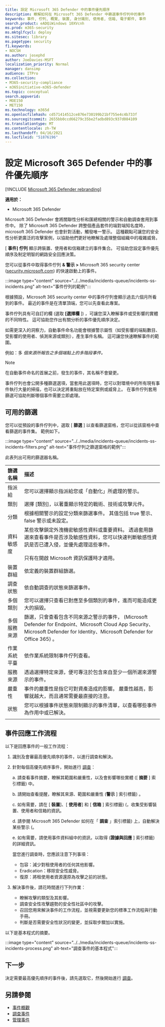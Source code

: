 ```yaml
---
title: 設定 Microsoft 365 Defender 中的事件優先順序
description: 瞭解如何在 Microsoft 365 Defender 中篩選事件佇列中的事件
keywords: 事件, 佇列, 概覽, 裝置, 身分識別, 使用者, 信箱, 電子郵件, 事件
search.product: eADQiWindows 10XVcnh
ms.prod: m365-security
ms.mktglfcycl: deploy
ms.sitesec: library
ms.pagetype: security
f1.keywords:
- NOCSH
ms.author: josephd
author: JoeDavies-MSFT
localization_priority: Normal
manager: dansimp
audience: ITPro
ms.collection:
- M365-security-compliance
- m365initiative-m365-defender
ms.topic: conceptual
search.appverid:
- MOE150
- MET150
ms.technology: m365d
ms.openlocfilehash: cd571414512ce876e730199b21bf755e4c4b733f
ms.sourcegitcommit: 2655bb0ccd66279c35be2fadbd893c937d084109
ms.translationtype: MT
ms.contentlocale: zh-TW
ms.lasthandoff: 04/16/2021
ms.locfileid: "51876196"
---
```

# <a name="prioritize-incidents-in-microsoft-365-defender"></a>設定 Microsoft 365 Defender 中的事件優先順序

[!INCLUDE [Microsoft 365 Defender rebranding](../includes/microsoft-defender.md)]

**適用於：**
- Microsoft 365 Defender

Microsoft 365 Defender 會將關聯性分析和匯總相關的警示和自動調查套用到事件中。 除了 Microsoft 365 Defender 跨整個產品套件的端對端知名度時，microsoft 365 Defender 也會針對活動，觸發唯一警示。 這種觀點可讓您的安全性分析更廣泛的攻擊案例，以協助他們更好地瞭解及處理整個組織中的複雜威脅。

[ **事件] 佇列** 顯示跨裝置、使用者和信箱建立的事件集合。 可協助您設定事件優先順序及制定明智的網路安全回應決策。 

您可以從事件中取得事件佇列 **& 警示 >** Microsoft 365 security center ([security.microsoft.com](https://security.microsoft.com)) 的快速啟動上的事件。

:::image type="content" source="../../media/incidents-queue/incidents-ss-incidents.png" alt-text="事件佇列的範例":::

根據預設，Microsoft 365 security center 中的事件佇列會顯示過去六個月所看到的事件。 最近的事件是在清單頂端，您可以先查看此專案。

事件佇列具有可自訂的欄 (選取 **[選擇欄** ]) ，可讓您深入瞭解事件或受影響的實體的不同特性。 這可協助您作出有關分析的事件優先順序決定。

如需更深入的洞察力，自動事件命名功能會根據警示屬性（如受影響的端點數目、受影響的使用者、偵測來源或類別），產生事件名稱。 這可讓您快速瞭解事件的範圍。

例如：多 *個來源所報告之多個端點上的多階段事件。*

> [!NOTE]
> 在自動事件命名的首展之前，發生的事件，其名稱不會變更。

事件佇列也會公開多種篩選選項，當套用此選項時，您可以對環境中的所有現有事件執行大量的掃描，也可以決定將重點放在特定案例或威脅上。 在事件佇列套用篩選可協助判斷哪個事件需要立即處理。 

## <a name="available-filters"></a>可用的篩選

您可以從預設的事件佇列中，選取 [ **篩選** ] 以查看篩選窗格，您可以從該窗格中查看篩選的事件集。 範例如下。

:::image type="content" source="../../media/incidents-queue/incidents-ss-incidents-filters.png" alt-text="事件佇列之篩選窗格的範例":::

此表列出可用的篩選器名稱。

| 篩選名稱 | 描述 |
|:-------|:-----|
| 指派給 | 您可以選擇顯示指派給您或「自動化」所處理的警示。 |
| 類別 | 選擇 [類別]，以著重顯示特定的戰術、技術或攻擊元件。 |
| 分類 | 根據相關警示的設定分類來篩選事件。 其值包括 true 警示、false 警示或未設定。 |
| 資料敏感度 | 某些攻擊鎖定外洩機密敏感性資料或重要資料。 透過套用篩選來查看事件是否涉及敏感性資料，您可以快速判斷敏感性資訊是否已遭入侵，並優先處理這些事件。 <br><br> 只有在開啟 Microsoft 資訊保護時才適用。|
| 裝置群組 | 依定義的裝置群組篩選。 |
| 調查狀態 | 依自動調查的狀態來篩選事件。  |
| 多個類別 | 您可以選擇只查看已對應至多個類別的事件，進而可能造成更大的損毀。 |
| 多個服務來源  | 篩選，只會查看包含不同來源之警示的事件， (Microsoft Defender for Endpoint、Microsoft Cloud App Security、Microsoft Defender for Identity、Microsoft Defender for Office 365) 。 |
| 作業系統平臺 | 依作業系統限制事件佇列查看。 |
| 服務來源 | 透過選擇特定來源，便可專注於包含來自至少一個所選來源警示的事件。 |
| 嚴重性 | 事件的嚴重性是指它可對資產造成的影響。 嚴重性越高，影響就越大，而且通常需要最直接的注意。 |
| 狀態 | 您可以根據事件狀態來限制顯示的事件清單，以查看哪些事件為作用中或已解決。 |
|||

## <a name="incident-response-workflow"></a>事件回應工作流程

以下是回應事件的一般工作流程：

1. 識別及會審最高優先順序的事件，以進行調查和解決。
2. 針對每個高優先順序事件，開始進行 [調查](investigate-incidents.md)：

   a. 請查看事件摘要，瞭解其範圍和嚴重性，以及會影響哪些實體 ([ **摘要** ] 索引標籤) 中。

   b. 請開始查看提醒，瞭解其來源、範圍和嚴重性 (**警示** ] 索引標籤) 。

   c. 如有需要，請在 [ **裝置**]、[ **使用者**] 和 [ **信箱** ] 索引標籤)  (，收集受影響裝置、使用者和信箱的資訊。

   d. 請參閱 Microsoft 365 Defender 如何在「 **調查** 」索引標籤) 上，自動解決某些警示 (。
   
   e. 如有需要，請使用事件資料組中的資訊，以取得 (**證據與回應** ] 索引標籤) 的詳細資訊。

   當您進行調查時，您應該注意下列事項：

   - 包容：減少對租使用者的任何其他影響。
   - Eradication：移除安全性威脅。
   - 復原：將租使用者資源還原為攻擊之前的狀態。

3. 解決事件後，請花時間進行下列作業：

   - 瞭解攻擊的類型及其影響。
   - 調查安全性攻擊趨勢的安全性社區中的攻擊。
   - 召回您用來解決事件的工作流程，並視需要更新您的標準工作流程與行動手冊。
   - 判斷是否需要安全性狀況的變更，並採取步驟加以實施。

以下是基本程式的摘要。

:::image type="content" source="../../media/incidents-queue/incidents-ss-incidents-process.png" alt-text="調查事件的基本程式":::

## <a name="next-step"></a>下一步

決定需要最高優先順序的事件後，請先選取它，然後開始進行 [調查](investigate-incidents.md)。

## <a name="see-also"></a>另請參閱
- [事件概觀](incidents-overview.md)
- [調查事件](investigate-incidents.md)
- [管理事件](manage-incidents.md)
